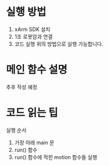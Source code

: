 # 실행 방법
1. xArm SDK 설치
2. 1조 로봇암과 연결
3. 코드 실행
위의 방법으로 실행 가능합니다.

# 메인 함수 설명
추후 작성 예정

# 코드 읽는 팁
실행 순서
1. 가장 아래 main 문
2. run() 함수
3. run() 함수에 적힌 motion 함수들 실행
